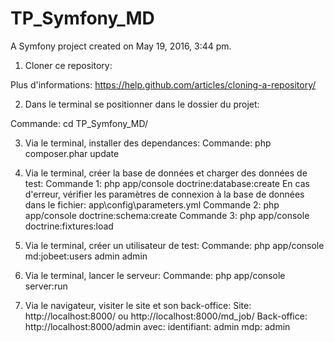 TP_Symfony_MD
=============

A Symfony project created on May 19, 2016, 3:44 pm.

1. Cloner ce repository:
    

Plus d'informations: https://help.github.com/articles/cloning-a-repository/

2. Dans le terminal se positionner dans le dossier du projet:
    

Commande: cd TP_Symfony_MD/

3. Via le terminal, installer des dependances:
    Commande: php composer.phar update

4. Via le terminal, créer la base de données et charger des données de test:
    Commande 1: php app/console doctrine:database:create
      En cas d'erreur, vérifier les paramètres de connexion à la base de données dans le fichier: app\config\parameters.yml
    Commande 2: php app/console doctrine:schema:create
    Commande 3: php app/console doctrine:fixtures:load

5. Via le terminal, créer un utilisateur de test:
    Commande: php app/console md:jobeet:users admin admin

6. Via le terminal, lancer le serveur:
    Commande: php app/console server:run

7. Via le navigateur, visiter le site et son back-office:
    Site: http://localhost:8000/ ou http://localhost:8000/md_job/
    Back-office: http://localhost:8000/admin avec:
      identifiant: admin
      mdp: admin
